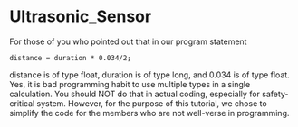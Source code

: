 # Ultrasonic_Sensor

For those of you who pointed out that in our program statement

`distance = duration * 0.034/2;`

distance is of type float, duration is of type long, and 0.034 is of type float. Yes, it is bad programming
habit to use multiple types in a single calculation. You should NOT do that in actual coding, especially for
safety-critical system. However, for the purpose of this tutorial, we chose to simplify the code for the
members who are not well-verse in programming.
